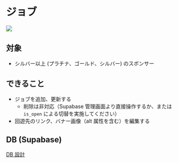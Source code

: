 # ジョブ

![](https://i.imgur.com/N6KosuS.png)

## 対象

- シルバー以上 (プラチナ、ゴールド、シルバー) のスポンサー

## できること

- ジョブを追加、更新する
  - 削除は非対応（Supabase 管理画面より直接操作するか、または `is_open` による切替を実施してください）
- 回遊先のリンク、バナー画像（alt 属性を含む）を編集する

## DB (Supabase)

[DB 設計](../../supabase/db/job.md)
